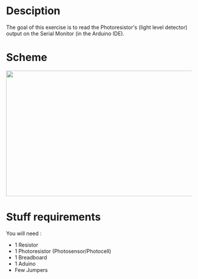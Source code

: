 # Desciption 

The goal of this exercise is to read the Photoresistor's (light level detector) output on the Serial Monitor (in the Arduino IDE).

# Scheme

<p align="center">
  <img width="580" height="340" src="https://github.com/Dexmos/Arduino-Workshop-I/blob/master/9-ReadPhotosensor/Scheme/Scheme.jpg">
</p>

# Stuff requirements

You will need :
* 1 Resistor
* 1 Photoresistor (Photosensor/Photocell)
* 1 Breadboard
* 1 Aduino
* Few Jumpers
